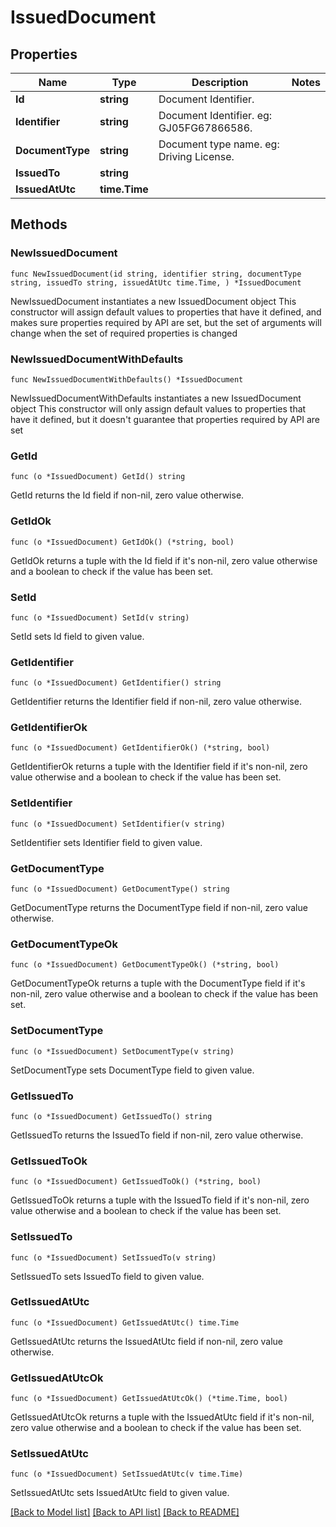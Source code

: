 # IssuedDocument

## Properties

Name | Type | Description | Notes
------------ | ------------- | ------------- | -------------
**Id** | **string** | Document Identifier. | 
**Identifier** | **string** | Document Identifier. eg: GJ05FG67866586. | 
**DocumentType** | **string** | Document type name. eg: Driving License. | 
**IssuedTo** | **string** |  | 
**IssuedAtUtc** | **time.Time** |  | 

## Methods

### NewIssuedDocument

`func NewIssuedDocument(id string, identifier string, documentType string, issuedTo string, issuedAtUtc time.Time, ) *IssuedDocument`

NewIssuedDocument instantiates a new IssuedDocument object
This constructor will assign default values to properties that have it defined,
and makes sure properties required by API are set, but the set of arguments
will change when the set of required properties is changed

### NewIssuedDocumentWithDefaults

`func NewIssuedDocumentWithDefaults() *IssuedDocument`

NewIssuedDocumentWithDefaults instantiates a new IssuedDocument object
This constructor will only assign default values to properties that have it defined,
but it doesn't guarantee that properties required by API are set

### GetId

`func (o *IssuedDocument) GetId() string`

GetId returns the Id field if non-nil, zero value otherwise.

### GetIdOk

`func (o *IssuedDocument) GetIdOk() (*string, bool)`

GetIdOk returns a tuple with the Id field if it's non-nil, zero value otherwise
and a boolean to check if the value has been set.

### SetId

`func (o *IssuedDocument) SetId(v string)`

SetId sets Id field to given value.


### GetIdentifier

`func (o *IssuedDocument) GetIdentifier() string`

GetIdentifier returns the Identifier field if non-nil, zero value otherwise.

### GetIdentifierOk

`func (o *IssuedDocument) GetIdentifierOk() (*string, bool)`

GetIdentifierOk returns a tuple with the Identifier field if it's non-nil, zero value otherwise
and a boolean to check if the value has been set.

### SetIdentifier

`func (o *IssuedDocument) SetIdentifier(v string)`

SetIdentifier sets Identifier field to given value.


### GetDocumentType

`func (o *IssuedDocument) GetDocumentType() string`

GetDocumentType returns the DocumentType field if non-nil, zero value otherwise.

### GetDocumentTypeOk

`func (o *IssuedDocument) GetDocumentTypeOk() (*string, bool)`

GetDocumentTypeOk returns a tuple with the DocumentType field if it's non-nil, zero value otherwise
and a boolean to check if the value has been set.

### SetDocumentType

`func (o *IssuedDocument) SetDocumentType(v string)`

SetDocumentType sets DocumentType field to given value.


### GetIssuedTo

`func (o *IssuedDocument) GetIssuedTo() string`

GetIssuedTo returns the IssuedTo field if non-nil, zero value otherwise.

### GetIssuedToOk

`func (o *IssuedDocument) GetIssuedToOk() (*string, bool)`

GetIssuedToOk returns a tuple with the IssuedTo field if it's non-nil, zero value otherwise
and a boolean to check if the value has been set.

### SetIssuedTo

`func (o *IssuedDocument) SetIssuedTo(v string)`

SetIssuedTo sets IssuedTo field to given value.


### GetIssuedAtUtc

`func (o *IssuedDocument) GetIssuedAtUtc() time.Time`

GetIssuedAtUtc returns the IssuedAtUtc field if non-nil, zero value otherwise.

### GetIssuedAtUtcOk

`func (o *IssuedDocument) GetIssuedAtUtcOk() (*time.Time, bool)`

GetIssuedAtUtcOk returns a tuple with the IssuedAtUtc field if it's non-nil, zero value otherwise
and a boolean to check if the value has been set.

### SetIssuedAtUtc

`func (o *IssuedDocument) SetIssuedAtUtc(v time.Time)`

SetIssuedAtUtc sets IssuedAtUtc field to given value.



[[Back to Model list]](../README.md#documentation-for-models) [[Back to API list]](../README.md#documentation-for-api-endpoints) [[Back to README]](../README.md)



